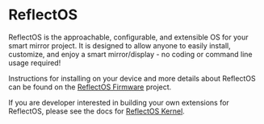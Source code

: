 # ReflectOS

ReflectOS is the approachable, configurable, and extensible OS for your smart mirror project.  It is designed to allow anyone to easily install, customize, and enjoy a smart mirror/display - no coding or command line usage required!  

Instructions for installing on your device and more details about ReflectOS can be found on the [ReflectOS Firmware](https://github.com/Reflect-OS/firmware) project.

If you are developer interested in building your own extensions for ReflectOS, please see the docs for [ReflectOS Kernel](https://hexdocs.pm/reflect_os_kernel/).


